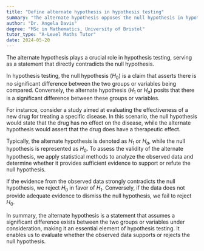 ```yaml
---
title: "Define alternate hypothesis in hypothesis testing"
summary: "The alternate hypothesis opposes the null hypothesis in hypothesis testing, serving as a key component in determining statistical significance and validating research findings."
author: "Dr. Angela Davis"
degree: "MSc in Mathematics, University of Bristol"
tutor_type: "A-Level Maths Tutor"
date: 2024-05-20
---
```


The alternate hypothesis plays a crucial role in hypothesis testing, serving as a statement that directly contradicts the null hypothesis.

In hypothesis testing, the null hypothesis ($H_0$) is a claim that asserts there is no significant difference between the two groups or variables being compared. Conversely, the alternate hypothesis ($H_1$ or $H_a$) posits that there is a significant difference between these groups or variables.

For instance, consider a study aimed at evaluating the effectiveness of a new drug for treating a specific disease. In this scenario, the null hypothesis would state that the drug has no effect on the disease, while the alternate hypothesis would assert that the drug does have a therapeutic effect.

Typically, the alternate hypothesis is denoted as $H_1$ or $H_a$, while the null hypothesis is represented as $H_0$. To assess the validity of the alternate hypothesis, we apply statistical methods to analyze the observed data and determine whether it provides sufficient evidence to support or refute the null hypothesis.

If the evidence from the observed data strongly contradicts the null hypothesis, we reject $H_0$ in favor of $H_1$. Conversely, if the data does not provide adequate evidence to dismiss the null hypothesis, we fail to reject $H_0$.

In summary, the alternate hypothesis is a statement that assumes a significant difference exists between the two groups or variables under consideration, making it an essential element of hypothesis testing. It enables us to evaluate whether the observed data supports or rejects the null hypothesis.
    